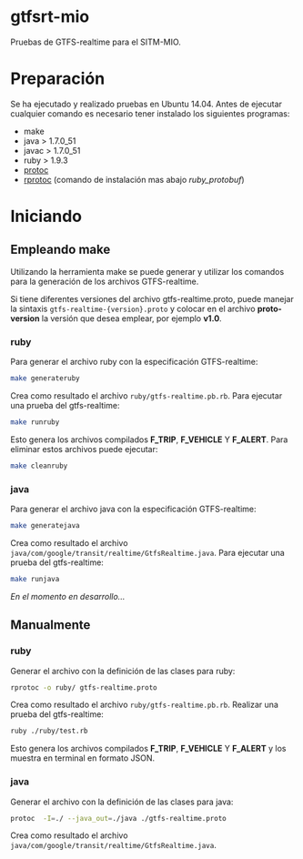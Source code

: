gtfsrt-mio
==
Pruebas de GTFS-realtime para el SITM-MIO.

# Preparación

Se ha ejecutado y realizado pruebas en Ubuntu 14.04. Antes de ejecutar cualquier comando es necesario tener instalado los siguientes programas:

* make
* java > 1.7.0_51
* javac > 1.7.0_51
* ruby > 1.9.3
* [protoc](https://github.com/google/protobuf "Generador Protocol Buffer de Google")
* [rprotoc](https://code.google.com/p/ruby-protobuf/ "Generador de Protocolo Buffer para Ruby") (comando de instalación mas abajo *ruby_protobuf*)

# Iniciando

## Empleando make
Utilizando la herramienta make se puede  generar y utilizar los comandos para la generación de los archivos GTFS-realtime.

Si tiene diferentes versiones del archivo gtfs-realtime.proto, puede manejar la sintaxis
`gtfs-realtime-{version}.proto` y colocar en el archivo **proto-version** la versión que desea emplear, por ejemplo **v1.0**.

### ruby

Para generar el archivo ruby con la especificación GTFS-realtime:
```sh
make generateruby
```
Crea como resultado el archivo `ruby/gtfs-realtime.pb.rb`. Para ejecutar una prueba del gtfs-realtime:
```sh
make runruby
```
Esto genera los archivos compilados **F_TRIP**, **F_VEHICLE** Y **F_ALERT**. Para eliminar estos archivos puede ejecutar:
```sh
make cleanruby
```
### java
Para generar el archivo java con la especificación GTFS-realtime:
```sh
make generatejava
```
Crea como resultado el archivo `java/com/google/transit/realtime/GtfsRealtime.java`. Para ejecutar una prueba del gtfs-realtime:
```sh
make runjava
```
*En el momento en desarrollo...*

## Manualmente

### ruby
Generar el archivo con la definición de las clases para ruby:
```sh
rprotoc -o ruby/ gtfs-realtime.proto
```
Crea como resultado el archivo `ruby/gtfs-realtime.pb.rb`.
Realizar una prueba del gtfs-realtime:
```sh
ruby ./ruby/test.rb
```
Esto genera los archivos compilados **F_TRIP**, **F_VEHICLE** Y **F_ALERT** y los muestra en terminal en formato JSON.

### java
Generar el archivo con la definición de las clases para java:
```sh
protoc  -I=./ --java_out=./java ./gtfs-realtime.proto
```
Crea como resultado el archivo `java/com/google/transit/realtime/GtfsRealtime.java`.
